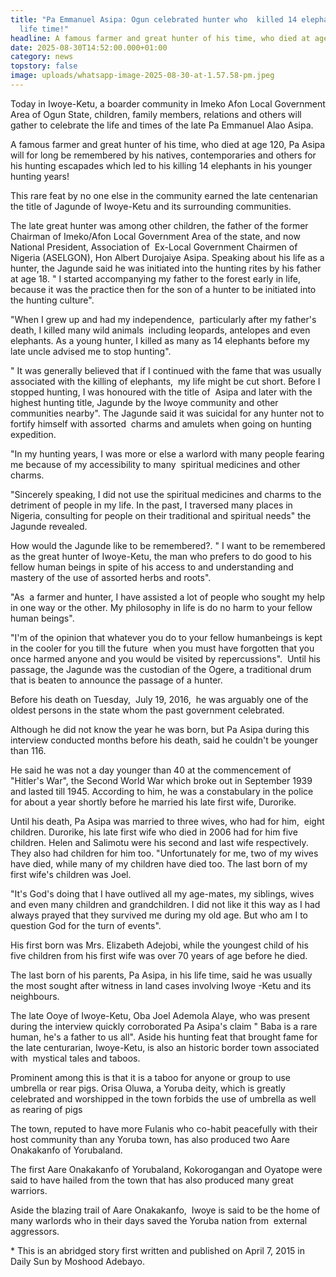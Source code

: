 ```yaml
---
title: "Pa Emmanuel Asipa: Ogun celebrated hunter who  killed 14 elephants in
  life time!"
headline: A famous farmer and great hunter of his time, who died at age 120, Pa Asipa
date: 2025-08-30T14:52:00.000+01:00
category: news
topstory: false
image: uploads/whatsapp-image-2025-08-30-at-1.57.58-pm.jpeg
---
```

Today in Iwoye-Ketu, a boarder community in Imeko Afon Local Government Area of Ogun State, children, family members, relations and others will gather to celebrate the life and times of the late Pa Emmanuel Alao Asipa.


A famous farmer and great hunter of his time, who died at age 120, Pa Asipa will for long be remembered by his natives, contemporaries and others for his hunting escapades which led to his killing 14 elephants in his younger hunting years!


This rare feat by no one else in the community earned the late centenarian the title of Jagunde of Iwoye-Ketu and its surrounding communities.


The late great hunter was among other children, the father of the former Chairman of Imeko/Afon Local Government Area of the state, and now National President, Association of  Ex-Local Government Chairmen of Nigeria (ASELGON), Hon Albert Durojaiye Asipa.
Speaking about his life as a hunter, the Jagunde said he was initiated into the hunting rites by his father at age 18.
" I started accompanying my father to the forest early in life, because it was the practice then for the son of a hunter to be initiated into the hunting culture". 


"When I grew up and had my independence,  particularly after my father's death, I killed many wild animals  including leopards, antelopes and even elephants. As a young hunter, I killed as many as 14 elephants before my late uncle advised me to stop hunting". 


" It was generally believed that if I continued with the fame that was usually associated with the killing of elephants,  my life might be cut short. Before I stopped hunting, I was honoured with the title of  Asipa and later with the highest hunting title, Jagunde by the Iwoye community and other communities nearby".
The Jagunde said it was suicidal for any hunter not to fortify himself with assorted  charms and amulets when going on hunting expedition.


"In my hunting years, I was more or else a warlord with many people fearing me because of my accessibility to many  spiritual medicines and other charms. 


"Sincerely speaking, I did not use the spiritual medicines and charms to the detriment of people in my life. In the past, I traversed many places in Nigeria, consulting for people on their traditional and spiritual needs" the Jagunde revealed.


How would the Jagunde like to be remembered?. " I want to be remembered as the great hunter of Iwoye-Ketu, the man who prefers to do good to his fellow human beings in spite of his access to and understanding and mastery of the use of assorted herbs and roots".


"As  a farmer and hunter, I have assisted a lot of people who sought my help in one way or the other. My philosophy in life is do no harm to your fellow human beings".


"I'm of the opinion that whatever you do to your fellow humanbeings is kept in the cooler for you till the future  when you must have forgotten that you once harmed anyone and you would be visited by repercussions". 
Until his passage, the Jagunde was the custodian of the Ogere, a traditional drum that is beaten to announce the passage of a hunter.


Before his death on Tuesday,  July 19, 2016,  he was arguably one of the oldest persons in the state whom the past government celebrated.


Although he did not know the year he was born, but Pa Asipa during this interview conducted months before his death, said he couldn't be younger than 116.


He said he was not a day younger than 40 at the commencement of "Hitler's War", the Second World War which broke out in September 1939 and lasted till 1945.
According to him, he was a constabulary in the police for about a year shortly before he married his late first wife, Durorike.


Until his death, Pa Asipa was married to three wives, who had for him,  eight children. Durorike, his late first wife who died in 2006 had for him five children. Helen and Salimotu were his second and last wife respectively. They also had children for him too.
"Unfortunately for me, two of my wives have died, while many of my children have died too. The last born of my first wife's children was Joel.


"It's God's doing that I have outlived all my age-mates, my siblings, wives and even many children and grandchildren. I did not like it this way as I had always prayed that they survived me during my old age. But who am I to question God for the turn of events".


His first born was Mrs. Elizabeth Adejobi, while the youngest child of his five children from his first wife was over 70 years of age before he died.


The last born of his parents, Pa Asipa, in his life time, said he was usually the most sought after witness in land cases involving Iwoye -Ketu and its neighbours.


The late Ooye of Iwoye-Ketu, Oba Joel Ademola Alaye, who was present during the interview quickly corroborated Pa Asipa's claim " Baba is a rare human, he's a father to us all".
Aside his hunting feat that brought fame for the late centurarian, Iwoye-Ketu, is also an historic border town associated with  mystical tales and taboos.


Prominent among this is that it is a taboo for anyone or group to use umbrella or rear pigs.
Orisa Oluwa, a Yoruba deity, which is greatly celebrated and worshipped in the town forbids the use of umbrella as well as rearing of pigs


The town, reputed to have more Fulanis who co-habit peacefully with their host community than any Yoruba town, has also produced two Aare Onakakanfo of Yorubaland.


The first Aare Onakakanfo of Yorubaland, Kokorogangan and Oyatope were said to have hailed from the town that has also produced many great warriors.


Aside the blazing trail of Aare Onakakanfo,  Iwoye is said to be the home of many warlords who in their days saved the Yoruba nation from  external aggressors.

\* This is an abridged story first written and published on April 7, 2015 in Daily Sun by Moshood Adebayo.
